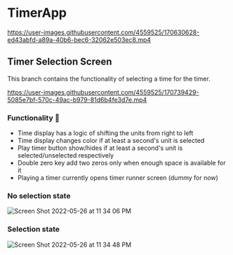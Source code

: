 # TimerApp

https://user-images.githubusercontent.com/4559525/170630628-ed43abfd-a89a-40b6-bec6-32062e503ec8.mp4

## Timer Selection Screen

This branch contains the functionality of selecting a time for the timer.

https://user-images.githubusercontent.com/4559525/170739429-5085e7bf-570c-49ac-b979-81d6b4fe3d7e.mp4

### Functionality 🧩
- Time display has a logic of shifting the units from right to left
- Time display changes color if at least a second's unit is selected
- Play timer button show/hides if at least a second's unit is selected/unselected respectively
- Double zero key add two zeros only when enough space is available for it
- Playing a timer currently opens timer runner screen (dummy for now)

### No selection state
![Screen Shot 2022-05-26 at 11 34 06 PM](https://user-images.githubusercontent.com/4559525/170549888-7d879bcc-f968-4c8e-9801-92e4ad705b94.png)

### Selection state
![Screen Shot 2022-05-26 at 11 34 48 PM](https://user-images.githubusercontent.com/4559525/170549773-053c5afa-0165-48f8-b910-078b0ca3202a.png)
